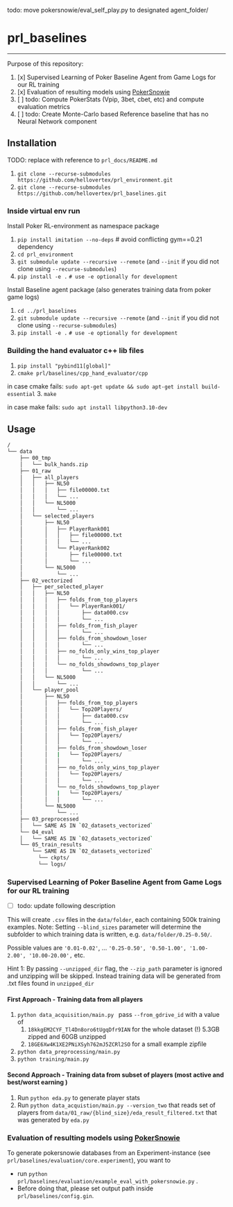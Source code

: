 todo: move pokersnowie/eval_self_play.py to designated agent_folder/
# prl_baselines

----
Purpose of this repository:
1. [x] Supervised Learning of Poker Baseline Agent from Game Logs for our RL training
2. [x] Evaluation of resulting models using [PokerSnowie](https://www.pokersnowie.com/) 
3. [ ] todo: Compute PokerStats (Vpip, 3bet, cbet, etc) and compute evaluation metrics
4. [ ] todo: Create Monte-Carlo based Reference baseline that has no Neural Network component
##  Installation

TODO: replace with reference to `prl_docs/README.md`
1. `git clone --recurse-submodules https://github.com/hellovertex/prl_environment.git`
2. `git clone --recurse-submodules https://github.com/hellovertex/prl_baselines.git`

### Inside virtual env run
Install Poker RL-environment as namespace package
1. `pip install imitation --no-deps` # avoid conflicting gym==0.21 dependency  
2. `cd prl_environment`
3. `git submodule update --recursive --remote` (and `--init` if you did not clone using `--recurse-submodules`)
4. `pip install -e .`  `# use -e optionally for development`

Install Baseline agent package (also generates training data from poker game logs)
1. `cd ../prl_baselines`
2. `git submodule update --recursive --remote` (and `--init` if you did not clone using `--recurse-submodules`)
2. `pip install -e .`  `# use -e optionally for development`

### Building the hand evaluator c++ lib files
1. `pip install "pybind11[global]"`
2. `cmake prl/baselines/cpp_hand_evaluator/cpp`

in case cmake fails:
`sudo apt-get update && sudo apt-get install build-essential`
3. `make`

in case make fails: `sudo apt install libpython3.10-dev` 



## Usage
```bash
/
└── data
    ├── 00_tmp
    │   └── bulk_hands.zip
    ├── 01_raw
    │   ├── all_players
    │   │   ├── NL50
    │   │   │   ├── file00000.txt
    │   │   │   └── ...
    │   │   └── NL5000
    │   │       └── ...
    │   └── selected_players
    │       ├── NL50
    │       │   ├── PlayerRank001
    │       │   │   ├── file00000.txt
    │       │   │   └── ...
    │       │   └── PlayerRank002
    │       │       ├── file00000.txt
    │       │       └── ...
    │       └── NL5000
    │           └── ...
    ├── 02_vectorized
    │   ├── per_selected_player
    │   │   ├── NL50
    │   │   │   ├── folds_from_top_players
    │   │   │   │   └── PlayerRank001/
    │   │   │   │       ├── data000.csv
    │   │   │   │       └── ...
    │   │   │   ├── folds_from_fish_player
    │   │   │   │       └── ...
    │   │   │   ├── folds_from_showdown_loser
    │   │   │   │       └── ...
    │   │   │   ├── no_folds_only_wins_top_player
    │   │   │   │       └── ...
    │   │   │   └── no_folds_showdowns_top_player
    │   │   │           └── ...
    │   │   └── NL5000
    │   │       └── ...
    │   └── player_pool
    │       ├── NL50
    │       │   ├── folds_from_top_players
    │       │   │   └── Top20Players/
    │       │   │       ├── data000.csv
    │       │   │       └── ...
    │       │   ├── folds_from_fish_player
    │       │   │   └── Top20Players/
    │       │   │       └── ...
    │       │   ├── folds_from_showdown_loser
    │       │   |   └── Top20Players/
    │       │   │       └── ...
    │       │   ├── no_folds_only_wins_top_player
    │       │   │   └── Top20Players/
    │       │   │       └── ...
    │       │   └── no_folds_showdowns_top_player
    │       │   |   └── Top20Players/
    │       │   │       └── ...
    │       └── NL5000
    │           └── ...
    ├── 03_preprocessed
    │   └── SAME AS IN `02_datasets_vectorized`
    └── 04_eval
    │   └── SAME AS IN `02_datasets_vectorized`
    └── 05_train_results
        └── SAME AS IN `02_datasets_vectorized`
          └── ckpts/
          └── logs/
```

### Supervised Learning of Poker Baseline Agent from Game Logs for our RL training
- [ ] todo: update following description

This will create `.csv` files in the `data/folder`, each containing 500k training examples.
Note: Setting `--blind_sizes` parameter will determine the subfolder to which training data
is written, e.g. `data/folder/0.25-0.50/`. 

Possible values are
`'0.01-0.02'`, ... `'0.25-0.50', '0.50-1.00', '1.00-2.00', '10.00-20.00',` etc.

Hint 1: By passing `--unzipped_dir` flag, the `--zip_path` parameter is ignored and unzipping will 
be skipped. Instead training data will be generated from .txt files found in `unzipped_dir`

#### First Approach - Training data from all players
1. `python data_acquisition/main.py ` pass `--from_gdrive_id` with a value of 
   1. `18kkgEM2CYF_Tl4Dn8oro6tUgqDfr9IAN` for the whole dataset (!) 5.3GB zipped and 60GB unzipped
   2. `18GE6Xw4K1XE2PNiXSyh762mJ5ZCRl2SO` for a small example zipfile
2. `python data_preprocessing/main.py `
3. `python training/main.py`

#### Second Approach - Training data from subset of players (most active and best/worst earning )
1. Run `python eda.py` to generate player stats
2. Run `python data_acquistion/main.py --version_two` that reads set of players from
   `data/01_raw/{blind_size}/eda_result_filtered.txt` that was generated by `eda.py`

### Evaluation of resulting models using [PokerSnowie](https://www.pokersnowie.com/)
To generate pokersnowie databases from an Experiment-instance (see `prl/baselines/evaluation/core.experiment`),
you want to 
- run `python prl/baselines/evaluation/example_eval_with_pokersnowie.py`
.
- Before doing that, please set output path inside `prl/baselines/config.gin`.


